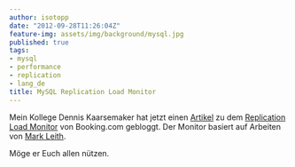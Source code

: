```yaml
---
author: isotopp
date: "2012-09-28T11:26:04Z"
feature-img: assets/img/background/mysql.jpg
published: true
tags:
- mysql
- performance
- replication
- lang_de
title: MySQL Replication Load Monitor
---
```

Mein Kollege Dennis Kaarsemaker hat jetzt einen 
[Artikel](//www.kaarsemaker.net/blog/2012/09/27/monitoring-replication-load-graphite/)
zu dem 
[Replication Load Monitor](http://github.com/seveas/MysqlPerfCollector)
von Booking.com gebloggt.  Der Monitor basiert auf Arbeiten von
[Mark Leith](http://www.markleith.co.uk/2012/07/24/a-mysql-replication-load-average-with-performance-schema/).

Möge er Euch allen nützen.
